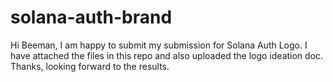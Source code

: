 # solana-auth-brand

Hi Beeman, I am happy to submit my submission for Solana Auth Logo. 
I have attached the files in this repo and also uploaded the logo ideation doc.
Thanks, looking forward to the results. 

